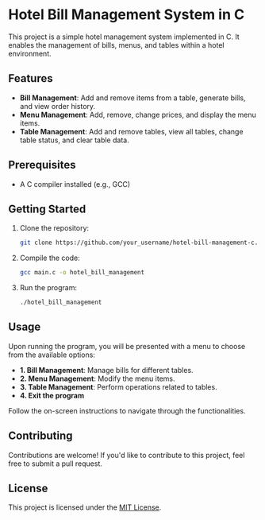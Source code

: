# Hotel Bill Management System in C

This project is a simple hotel management system implemented in C. It enables the management of bills, menus, and tables within a hotel environment.

## Features
- **Bill Management**: Add and remove items from a table, generate bills, and view order history.
- **Menu Management**: Add, remove, change prices, and display the menu items.
- **Table Management**: Add and remove tables, view all tables, change table status, and clear table data.

## Prerequisites
- A C compiler installed (e.g., GCC)

## Getting Started
1. Clone the repository:
    ```bash
    git clone https://github.com/your_username/hotel-bill-management-c.git
    ```

2. Compile the code:
    ```bash
    gcc main.c -o hotel_bill_management
    ```

3. Run the program:
    ```bash
    ./hotel_bill_management
    ```

## Usage
Upon running the program, you will be presented with a menu to choose from the available options:
- **1. Bill Management**: Manage bills for different tables.
- **2. Menu Management**: Modify the menu items.
- **3. Table Management**: Perform operations related to tables.
- **4. Exit the program**

Follow the on-screen instructions to navigate through the functionalities.

## Contributing
Contributions are welcome! If you'd like to contribute to this project, feel free to submit a pull request.

## License
This project is licensed under the [MIT License](LICENSE).
